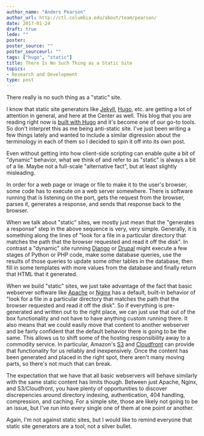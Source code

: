```yaml
---
author_name: "Anders Pearson"
author_url: http://ctl.columbia.edu/about/team/pearson/
date: 2017-01-24
draft: true
lede: ""
poster: 
poster_source: ""
poster_sourceurl: ""
tags: ["hugo", "static"]
title: There Is No Such Thing as a Static Site
topics:
- Research and Development
type: post
---
```


There really is no such thing as a "static" site.

I know that static site generators like [Jekyll](https://jekyllrb.com/), [Hugo](https://gohugo.io), etc. are getting a lot of attention in general, and here at the Center as well.
This blog that you are reading right now is [built with Hugo](https://compiled.ctl.columbia.edu/articles/rebuilding-compiled/) and it's become one of our go-to tools. So don't interpret this as me being anti-static site.
I've just been writing a few things lately and wanted to include a similar digression about the terminology in each of them so I decided to spin it off into its own post.

Even without getting into how client-side scripting can enable quite a bit of "dynamic" behavior, what we think of and refer to as "static" is always a bit of a lie.
Maybe not a full-scale "alternative fact", but at least slightly misleading.

In order for a web page or image or file to make it to the user's browser, some code has to execute on a web server somewhere.
There is software running that is listening on the port, gets the request from the browser, parses it, generates a response, and sends that response back to the browser.

When we talk about "static" sites, we mostly just mean that the "generates a response" step in the above sequence is very, very simple.
Generally, it is something along the lines of "look for a file in a particular directory that matches the path that the browser requested and read it off the disk".
In contrast a "dynamic" site running [Django](https://djangoproject.com/) or [Drupal](https://www.drupal.org/) might execute a few stages of Python or PHP code, make some database queries, use the results of those queries to update some other tables in the database, then fill in some templates with more values from the database and finally return that HTML that it generated.

When we build "static" sites, we just take advantage of the fact that basic webserver software like [Apache](https://www.apache.org/) or [Nginx](https://www.nginx.com/) has a default, built-in behavior of "look for a file in a particular directory that matches the path that the browser requested and read it off the disk".
So if everything is pre-generated and written out to the right place, we can just use that out of the box functionality and not have to have anything custom running there.
It also means that we could easily move that content to another webserver and be fairly confident that the default behavior there is going to be the same.
This allows us to shift some of the hosting responsibility away to a commodity service.
In particular, Amazon's [S3](https://aws.amazon.com/s3/) and [Cloudfront](https://aws.amazon.com/cloudfront/) can provide that functionality for us reliably and inexpensively.
Once the content has been generated and placed in the right spot, there aren't many moving parts, so there's not much that can break.

The expectation that we have that all basic webservers will behave similarly with the same static content has limits though.
Between just Apache, Nginx, and S3/Cloudfront, you have plenty of opportunities to discover discrepencies around directory indexing, authentication, 404 handling, compression, and caching.
For a simple site, those are likely not going to be an issue, but I've run into every single one of them at one point or another.

Again, I'm not against static sites, but I would like to remind everyone that static site generators are a tool, not a silver bullet.
